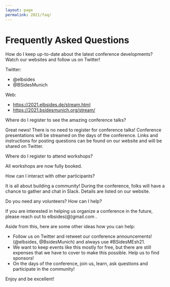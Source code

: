```yaml
---
layout: page
permalink: 2021/faq/
---
```


# Frequently Asked Questions

How do I keep up-to-date about the latest conference developments?
Watch our websites and follow us on Twitter!

Twitter:
- @elbsides
- @BSidesMunich

Web:
- https://2021.elbsides.de/stream.html
- https://2021.bsidesmunich.org/stream/


Where do I register to see the amazing conference talks?

Great news! There is no need to register for conference talks! Conference presentations will be streamed on the days of the conference. Links and instructions for posting questions can be found on our website and will be shared on Twitter.

Where do I register to attend workshops?

All workshops are now fully booked.

How can I interact with other participants?

It is all about building a community! During the conference, folks will have a chance to gather and chat in Slack. Details are listed on our website.

Do you need any volunteers? How can I help?

If you are interested in helping us organize a conference in the future, please reach out to elbsides(@)gmail.com .

Aside from this, here are some other ideas how you can help:
- Follow us on Twitter and retweet our conference announcements! (@elbsides, @BsidesMunich) and always use #BSidesMEsh21.
- We want to keep events like this mostly for free, but there are still expenses that we have to cover to make this possible. Help us to find sponsors!
- On the days of the conference, join us, learn, ask questions and participate in the community!

Enjoy and be excellent!
